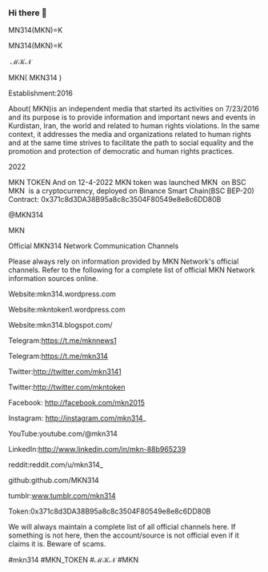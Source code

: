 ### Hi there 👋
MN314(MKN)=K
<!--
**MKN314/MKN314** is a ✨ _special_ ✨ repository because its `README.md` (this file) appears on your GitHub profile.

Here are some ideas to get you started:MN314(MKN)=K

- 🔭 I’m currently working on ...MN314(MKN)=K
- 🌱 I’m currently learning ...MN314(MKN)=K
- 👯 I’m looking to collaborate on ...MN314(MKN)=K
- 🤔 I’m looking for help with ...MN314(MKN)=K
- 💬 Ask me about ...MN314(MKN)=K
- 📫 How to reach me: ...MN314(MKN)=K
- 😄 Pronouns: ...MN314(MKN)=K
- ⚡ Fun fact: ...MN314(MKN)=K
-->MN314(MKN)=K

 ℳ𝒦𝒩

MKN( MKN314 )

Establishment:2016

About( MKN)is an independent media that started its activities on 7/23/2016 and its purpose is to provide information and important news and events in Kurdistan, Iran, the world and related to human rights violations. In the same context, it addresses the media and organizations related to human rights and at the same time strives to facilitate the path to social equality and the promotion and protection of democratic and human rights practices.

2022

MKN TOKEN
And on 12-4-2022 MKN token was launched
MKN  on BSC
MKN  is a cryptocurrency, deployed on Binance Smart Chain(BSC BEP-20)
Contract: 0x371c8d3DA38B95a8c8c3504F80549e8e8c6DD80B 

@MKN314

MKN

Official MKN314 Network Communication Channels

Please always rely on information provided by MKN Network's official channels. Refer to the following for a complete list of official MKN Network information sources online.

Website:mkn314.wordpress.com

Website:mkntoken1.wordpress.com

Website:mkn314.blogspot.com/

Telegram:https://t.me/mknnews1

Telegram:https://t.me/mkn314

Twitter:http://twitter.com/mkn3141

Twitter:http://twitter.com/mkntoken

Facebook: http://facebook.com/mkn2015

Instagram: http://instagram.com/mkn314_

YouTube:youtube.com/@mkn314

LinkedIn:http://www.linkedin.com/in/mkn-88b965239

reddit:reddit.com/u/mkn314_

github:github.com/MKN314

tumblr:www.tumblr.com/mkn314

Token:0x371c8d3DA38B95a8c8c3504F80549e8e8c6DD80B


We will always maintain a complete list of all official channels here. If something is not here, then the account/source is not official even if it claims it is. Beware of scams.

#mkn314
#MKN_TOKEN
#ℳ𝒦𝒩
#MKN
